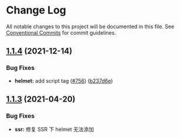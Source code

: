 # Change Log

All notable changes to this project will be documented in this file. See [Conventional Commits](https://conventionalcommits.org) for commit guidelines.

## [1.1.4](https://github.com/umijs/plugins/compare/@umijs/plugin-helmet@1.1.3...@umijs/plugin-helmet@1.1.4) (2021-12-14)

### Bug Fixes

- **helmet:** add script tag ([#756](https://github.com/umijs/plugins/issues/756)) ([b237d6e](https://github.com/umijs/plugins/commit/b237d6efb64adcaac8998a6cd0b3a2726c599533))

## [1.1.3](https://github.com/umijs/plugins/compare/@umijs/plugin-helmet@1.1.2...@umijs/plugin-helmet@1.1.3) (2021-04-20)

### Bug Fixes

- **ssr:** 修复 SSR 下 helmet 无法添加 <style> 的问题 ([#584](https://github.com/umijs/plugins/issues/584)) ([e0ab706](https://github.com/umijs/plugins/commit/e0ab706f9f82e8e1234ac444ca4802186e9731d2))

## [1.1.2](https://github.com/umijs/plugins/compare/@umijs/plugin-helmet@1.1.1...@umijs/plugin-helmet@1.1.2) (2021-03-26)

### Bug Fixes

- **ssr:** 修复 SSR 下 helmet 无法添加<link>的问题 ([#561](https://github.com/umijs/plugins/issues/561)) ([8072710](https://github.com/umijs/plugins/commit/8072710bb433a109eb01f9d4e56059ff18270592))

## [1.1.1](https://github.com/umijs/plugins/compare/@umijs/plugin-helmet@1.1.0...@umijs/plugin-helmet@1.1.1) (2020-08-27)

**Note:** Version bump only for package @umijs/plugin-helmet

# [1.1.0](https://github.com/umijs/plugins/compare/@umijs/plugin-helmet@1.0.2...@umijs/plugin-helmet@1.1.0) (2020-08-25)

### Bug Fixes

- antd icons all in bundle when enable locale antd ([#250](https://github.com/umijs/plugins/issues/250)) ([11219b5](https://github.com/umijs/plugins/commit/11219b5f84b140709d03a97c778ce9436d522a04))

### Features

- enhancement for mfsu ([#326](https://github.com/umijs/plugins/issues/326)) ([655c0da](https://github.com/umijs/plugins/commit/655c0da475748a0671dd3a5de8ab079dbe1bed5a))

## [1.0.2](https://github.com/umijs/plugins/compare/@umijs/plugin-helmet@1.0.1...@umijs/plugin-helmet@1.0.2) (2020-05-21)

**Note:** Version bump only for package @umijs/plugin-helmet

## [1.0.1](https://github.com/umijs/plugins/compare/@umijs/plugin-helmet@1.0.0...@umijs/plugin-helmet@1.0.1) (2020-05-20)

### Bug Fixes

- helmet types ([#220](https://github.com/umijs/plugins/issues/220)) ([a43f6ea](https://github.com/umijs/plugins/commit/a43f6ea6ce8dbf3848aa16df886cc2433d61589a))

# 1.0.0 (2020-05-19)

### Features

- add helmet plugin ([#180](https://github.com/umijs/plugins/issues/180)) ([70ffc80](https://github.com/umijs/plugins/commit/70ffc801a92d784d31f64acbb7488d8296131611))

